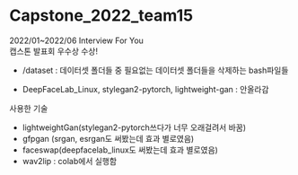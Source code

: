 # Capstone_2022_team15
2022/01~2022/06
Interview For You
<br>
캡스톤 발표회 우수상 수상!

- /dataset : 데이터셋 폴더들 중 필요없는 데이터셋 폴더들을 삭제하는 bash파일들

- DeepFaceLab_Linux, stylegan2-pytorch, lightweight-gan : 안올라감

사용한 기술
- lightweightGan(stylegan2-pytorch쓰다가 너무 오래걸려서 바꿈)
- gfpgan (srgan, esrgan도 써봤는데 효과 별로였음)
- faceswap(deepfacelab_linux도 써봤는데 효과 별로였음)
- wav2lip : colab에서 실행함
